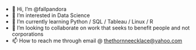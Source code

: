 - 👋 Hi, I’m @fallpandora
- 👀 I’m interested in Data Science
- 🌱 I’m currently learning Python / SQL / Tableau / Linux / R
- 💞️ I’m looking to collaborate on work that seeks to benefit people and not corporations
- 📫 How to reach me through email @ thethornneecklace@yahoo.com

<!---
fallpandora/fallpandora is a ✨ special ✨ repository because its `README.md` (this file) appears on your GitHub profile.
You can click the Preview link to take a look at your changes.
--->

